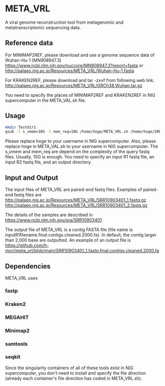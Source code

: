 # META_VRL
A viral genome reconstruction tool from metagenomic and metatranscriptomic sequencing data.

## Reference data
For MINIMAP2REF, please download and use a genome sequence data of Wuhan-Hu-1 (MN908947.3)
https://www.ncbi.nlm.nih.gov/nuccore/MN908947.3?report=fasta
or
http://palaeo.nig.ac.jp/Resources/META_VRL/Wuhan-Hu-1.fasta

For KRAKEN2REF, please download and tar -zxvf from following web link.
http://palaeo.nig.ac.jp/Resources/META_VRL/GRCh38.Wuhan.tar.gz

You need to specify the places of MINIMAP2REF and KRAKEN2REF in NIG supercomputer in the META_VAL.sh file.

## Usage
```bash
mkdir Testdir1
qsub -l s_vmem=10G -l mem_req=10G /home/hoge/META_VRL.sh /home/hoge/SRR10903401_1.fastq /home/hoge/SRR10903401_2.fastq /home/hoge/Testdir1
```
Please replace hoge to your username in NIG supercomputer.
Also, please replace hoge in META_VAL.sh to your username in NIG supercomputer.
The s_vmem and mem_req are depend on the complexity of the query fastq files. Usually, 10G is enough.
You need to specify an input R1 fastq file, an input R2 fastq file, and an output directory.

## Input and Output
The input files of META_VRL are paired-end fastq files.
Examples of paired-end fastq files are 
http://palaeo.nig.ac.jp/Resources/META_VRL/SRR10903401_1.fastq.gz
http://palaeo.nig.ac.jp/Resources/META_VRL/SRR10903401_2.fastq.gz

The details of the samples are described in https://www.ncbi.nlm.nih.gov/sra/SRR10903401

The output file of META_VRL is a contig FASTA file (file name is inputR1filename.final.contigs.cleaned.2000.fa).
In default, the contig larger than 2,000 base are outputted.
An example of an output file is https://github.com/h-mori/meta_vrl/blob/main/SRR10903401_1.fastq.final.contigs.cleaned.2000.fa


## Dependencies
META_VRL uses
### fastp
### Kraken2
### MEGAHIT
### Minimap2
### samtools
### seqkit
Since the singularity containers of all of these tools exist in NIG supercomputer, you don't need to install and specify the file direction (already each container's file direction has coded in META_VRL.sh).

